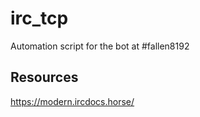 # irc_tcp
Automation script for the bot at #fallen8192

## Resources

https://modern.ircdocs.horse/
